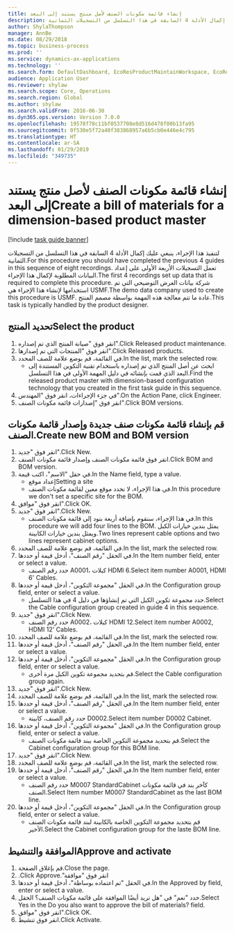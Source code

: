 ```yaml
---
title: إنشاء قائمة مكونات الصنف لأصل منتج يستند إلى البعد
description: لتنفيذ هذا الإجراء، ينبغي عليك إكمال الأدلة 4 السابقة في هذا التسلسل من التسجيلات الثمانية.
author: ShylaThompson
manager: AnnBe
ms.date: 08/29/2018
ms.topic: business-process
ms.prod: ''
ms.service: dynamics-ax-applications
ms.technology: ''
ms.search.form: DefaultDashboard, EcoResProductMaintainWorkspace, EcoResProductOpenCasesFormPart, EcoResProductDetailsExtended, BOMConsistOf, BOMTable, InventItemIdLookupSimple, HcmWorkerLookUp
audience: Application User
ms.reviewer: shylaw
ms.search.scope: Core, Operations
ms.search.region: Global
ms.author: shylaw
ms.search.validFrom: 2016-06-30
ms.dyn365.ops.version: Version 7.0.0
ms.openlocfilehash: 19578f78c11bf0537708e8d516d478f00b13fa95
ms.sourcegitcommit: 0f530e5f72a40f383868957a6b5cb0e446e4c795
ms.translationtype: HT
ms.contentlocale: ar-SA
ms.lasthandoff: 01/29/2019
ms.locfileid: "349735"
---
```

# <a name="create-a-bill-of-materials-for-a-dimension-based-product-master"></a><span data-ttu-id="9e787-103">إنشاء قائمة مكونات الصنف لأصل منتج يستند إلى البعد</span><span class="sxs-lookup"><span data-stu-id="9e787-103">Create a bill of materials for a dimension-based product master</span></span>

[!include [task guide banner](../../includes/task-guide-banner.md)]

<span data-ttu-id="9e787-104">لتنفيذ هذا الإجراء، ينبغي عليك إكمال الأدلة 4 السابقة في هذا التسلسل من التسجيلات الثمانية.</span><span class="sxs-lookup"><span data-stu-id="9e787-104">For this procedure you should have completed the previous 4 guides in this sequence of eight recordings.</span></span> <span data-ttu-id="9e787-105">تعمل التسجيلات الأربعة الأولى على إعداد البيانات المطلوبة لإكمال هذا الإجراء.</span><span class="sxs-lookup"><span data-stu-id="9e787-105">The first 4 recordings set up data that is required to complete this procedure.</span></span> <span data-ttu-id="9e787-106">شركة بيانات العرض التوضيحي التي تم استخدامها لإنشاء هذا الإجراء هي USMF.</span><span class="sxs-lookup"><span data-stu-id="9e787-106">The demo data company used to create this procedure is USMF.</span></span> <span data-ttu-id="9e787-107">عادة ما تتم معالجة هذه المهمة بواسطة مصمم المنتج.</span><span class="sxs-lookup"><span data-stu-id="9e787-107">This task is typically handled by the product designer.</span></span>


## <a name="select-the-product"></a><span data-ttu-id="9e787-108">تحديد المنتج</span><span class="sxs-lookup"><span data-stu-id="9e787-108">Select the product</span></span>
1. <span data-ttu-id="9e787-109">انقر فوق "صيانة المنتج الذي تم إصداره".</span><span class="sxs-lookup"><span data-stu-id="9e787-109">Click Released product maintenance.</span></span>
2. <span data-ttu-id="9e787-110">انقر فوق "المنتجات التي تم إصدارها".</span><span class="sxs-lookup"><span data-stu-id="9e787-110">Click Released products.</span></span>
3. <span data-ttu-id="9e787-111">في القائمة، قم بوضع علامة للصف المحدد.</span><span class="sxs-lookup"><span data-stu-id="9e787-111">In the list, mark the selected row.</span></span>
    * <span data-ttu-id="9e787-112">ابحث عن أصل المنتج الذي تم إصداره باستخدام تقنية التكوين المستندة إلى البعد الذي قمت بإنشائه في دليل المهمة الأولى في هذا التسلسل.</span><span class="sxs-lookup"><span data-stu-id="9e787-112">Find the released product master with dimension-based configuration technology that you created in the first task guide in this sequence.</span></span>  
4. <span data-ttu-id="9e787-113">في جزء الإجراءات، انقر فوق "المهندس".</span><span class="sxs-lookup"><span data-stu-id="9e787-113">On the Action Pane, click Engineer.</span></span>
5. <span data-ttu-id="9e787-114">انقر فوق "إصدارات قائمة مكونات الصنف".</span><span class="sxs-lookup"><span data-stu-id="9e787-114">Click BOM versions.</span></span>

## <a name="create-new-bom-and-bom-version"></a><span data-ttu-id="9e787-115">قم بإنشاء قائمة مكونات صنف جديدة وإصدار قائمة مكونات الصنف.</span><span class="sxs-lookup"><span data-stu-id="9e787-115">Create new BOM and BOM version</span></span>
1. <span data-ttu-id="9e787-116">انقر فوق "جديد".</span><span class="sxs-lookup"><span data-stu-id="9e787-116">Click New.</span></span>
2. <span data-ttu-id="9e787-117">انقر فوق قائمة مكونات الصنف وإصدار قائمة مكونات الصنف.</span><span class="sxs-lookup"><span data-stu-id="9e787-117">Click BOM and BOM version.</span></span>
3. <span data-ttu-id="9e787-118">في حقل "الاسم"، اكتب قيمة.</span><span class="sxs-lookup"><span data-stu-id="9e787-118">In the Name field, type a value.</span></span>
    * <span data-ttu-id="9e787-119">إعداد موقع</span><span class="sxs-lookup"><span data-stu-id="9e787-119">Setting a site</span></span>  
    * <span data-ttu-id="9e787-120">في هذا الإجراء، لا نحدد موقع معين لقائمة مكونات الصنف.</span><span class="sxs-lookup"><span data-stu-id="9e787-120">In this procedure we don't set a specific site for the BOM.</span></span>  
4. <span data-ttu-id="9e787-121">انقر فوق "موافق".</span><span class="sxs-lookup"><span data-stu-id="9e787-121">Click OK.</span></span>
5. <span data-ttu-id="9e787-122">انقر فوق "جديد".</span><span class="sxs-lookup"><span data-stu-id="9e787-122">Click New.</span></span>
    * <span data-ttu-id="9e787-123">في هذا الإجراء، سنقوم بإضافة أربعة بنود إلى قائمة مكونات الصنف.</span><span class="sxs-lookup"><span data-stu-id="9e787-123">In this procedure we will add four lines to the BOM.</span></span> <span data-ttu-id="9e787-124">يمثل بندين خيارات الكبل ويمثل بندين خيارات الكابينة.</span><span class="sxs-lookup"><span data-stu-id="9e787-124">Two lines represent cable options and two lines represent cabinet options.</span></span>  
6. <span data-ttu-id="9e787-125">في القائمة، قم بوضع علامة للصف المحدد.</span><span class="sxs-lookup"><span data-stu-id="9e787-125">In the list, mark the selected row.</span></span>
7. <span data-ttu-id="9e787-126">في الحقل "رقم الصنف"، أدخل قيمة أو حددها.</span><span class="sxs-lookup"><span data-stu-id="9e787-126">In the Item number field, enter or select a value.</span></span>
    * <span data-ttu-id="9e787-127">حدد رقم الصنف A0001، كبلات HDMI 6.</span><span class="sxs-lookup"><span data-stu-id="9e787-127">Select item number A0001, HDMI 6' Cables.</span></span>  
8. <span data-ttu-id="9e787-128">في الحقل "مجموعة التكوين"، أدخل قيمة أو حددها.</span><span class="sxs-lookup"><span data-stu-id="9e787-128">In the Configuration group field, enter or select a value.</span></span>
    * <span data-ttu-id="9e787-129">حدد مجموعة تكوين الكبل التي تم إنشاؤها في دليل 4 في هذا التسلسل.</span><span class="sxs-lookup"><span data-stu-id="9e787-129">Select the Cable configuration group created in guide 4 in this sequence.</span></span>  
9. <span data-ttu-id="9e787-130">انقر فوق "جديد".</span><span class="sxs-lookup"><span data-stu-id="9e787-130">Click New.</span></span>
    * <span data-ttu-id="9e787-131">حدد رقم الصنف A0002، كبلات HDMI 12.</span><span class="sxs-lookup"><span data-stu-id="9e787-131">Select item number A0002, HDMI 12' Cables.</span></span>  
10. <span data-ttu-id="9e787-132">في القائمة، قم بوضع علامة للصف المحدد.</span><span class="sxs-lookup"><span data-stu-id="9e787-132">In the list, mark the selected row.</span></span>
11. <span data-ttu-id="9e787-133">في الحقل "رقم الصنف"، أدخل قيمة أو حددها.</span><span class="sxs-lookup"><span data-stu-id="9e787-133">In the Item number field, enter or select a value.</span></span>
12. <span data-ttu-id="9e787-134">في الحقل "مجموعة التكوين"، أدخل قيمة أو حددها.</span><span class="sxs-lookup"><span data-stu-id="9e787-134">In the Configuration group field, enter or select a value.</span></span>
    * <span data-ttu-id="9e787-135">قم بتحديد مجموعة تكوين الكبل مرة أخرى.</span><span class="sxs-lookup"><span data-stu-id="9e787-135">Select the Cable configuration group again.</span></span>  
13. <span data-ttu-id="9e787-136">انقر فوق "جديد".</span><span class="sxs-lookup"><span data-stu-id="9e787-136">Click New.</span></span>
14. <span data-ttu-id="9e787-137">في القائمة، قم بوضع علامة للصف المحدد.</span><span class="sxs-lookup"><span data-stu-id="9e787-137">In the list, mark the selected row.</span></span>
15. <span data-ttu-id="9e787-138">في الحقل "رقم الصنف"، أدخل قيمة أو حددها.</span><span class="sxs-lookup"><span data-stu-id="9e787-138">In the Item number field, enter or select a value.</span></span>
    * <span data-ttu-id="9e787-139">حدد رقم الصنف، كابينة D0002.</span><span class="sxs-lookup"><span data-stu-id="9e787-139">Select item number D0002 Cabinet.</span></span>  
16. <span data-ttu-id="9e787-140">في الحقل "مجموعة التكوين"، أدخل قيمة أو حددها.</span><span class="sxs-lookup"><span data-stu-id="9e787-140">In the Configuration group field, enter or select a value.</span></span>
    * <span data-ttu-id="9e787-141">قم بتحديد مجموعة التكوين الخاصة ببند قائمة مكونات الصنف.</span><span class="sxs-lookup"><span data-stu-id="9e787-141">Select the Cabinet configuration group for this BOM line.</span></span>  
17. <span data-ttu-id="9e787-142">انقر فوق "جديد".</span><span class="sxs-lookup"><span data-stu-id="9e787-142">Click New.</span></span>
18. <span data-ttu-id="9e787-143">في القائمة، قم بوضع علامة للصف المحدد.</span><span class="sxs-lookup"><span data-stu-id="9e787-143">In the list, mark the selected row.</span></span>
19. <span data-ttu-id="9e787-144">في الحقل "رقم الصنف"، أدخل قيمة أو حددها.</span><span class="sxs-lookup"><span data-stu-id="9e787-144">In the Item number field, enter or select a value.</span></span>
    * <span data-ttu-id="9e787-145">حدد رقم الصنف M0007 StandardCabinet كآخر بند في قائمة مكونات الصنف.</span><span class="sxs-lookup"><span data-stu-id="9e787-145">Select Item number M0007 StandardCabinet as the last BOM line.</span></span>  
20. <span data-ttu-id="9e787-146">في الحقل "مجموعة التكوين"، أدخل قيمة أو حددها.</span><span class="sxs-lookup"><span data-stu-id="9e787-146">In the Configuration group field, enter or select a value.</span></span>
    * <span data-ttu-id="9e787-147">قم بتحديد مجموعة التكوين الخاصة بالكابينة لبند قائمة مكونات الصنف الأخير.</span><span class="sxs-lookup"><span data-stu-id="9e787-147">Select the Cabinet configuration group for the laste BOM line.</span></span>  

## <a name="approve-and-activate"></a><span data-ttu-id="9e787-148">الموافقة والتنشيط</span><span class="sxs-lookup"><span data-stu-id="9e787-148">Approve and activate</span></span>
1. <span data-ttu-id="9e787-149">قم بإغلاق الصفحة.</span><span class="sxs-lookup"><span data-stu-id="9e787-149">Close the page.</span></span>
2. <span data-ttu-id="9e787-150">انقر فوق "‏‫موافقة".</span><span class="sxs-lookup"><span data-stu-id="9e787-150">Click Approve.</span></span>
3. <span data-ttu-id="9e787-151">في الحقل "تم اعتماده بوساطة"، أدخل قيمة أو حددها.</span><span class="sxs-lookup"><span data-stu-id="9e787-151">In the Approved by field, enter or select a value.</span></span>
4. <span data-ttu-id="9e787-152">حدد "نعم" في "هل تريد أيضًا الموافقة على قائمة مكونات الصنف؟ الحقل.</span><span class="sxs-lookup"><span data-stu-id="9e787-152">Select Yes in the Do you also want to approve the bill of materials? field.</span></span>
5. <span data-ttu-id="9e787-153">انقر فوق "موافق".</span><span class="sxs-lookup"><span data-stu-id="9e787-153">Click OK.</span></span>
6. <span data-ttu-id="9e787-154">انقر فوق تنشيط.</span><span class="sxs-lookup"><span data-stu-id="9e787-154">Click Activate.</span></span>

